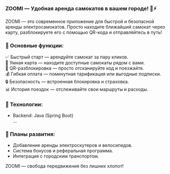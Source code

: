 ### ZOOMI — Удобная аренда самокатов в вашем городе! 🛴⚡  

ZOOMI — это современное приложение для быстрой и безопасной аренды электросамокатов. Просто находите ближайший самокат через карту, разблокируете его с помощью QR-кода и отправляйтесь в путь!  

### 🔹 Основные функции:  
✅ Быстрый старт — арендуйте самокат за пару кликов.  
📍 Умная карта — находите доступные самокаты рядом с вами.  
📱 QR-разблокировка — просто отсканируйте код и поезжайте.  
💰 Гибкая оплата — поминутная тарификация или выгодные подписки.  
🔒 Безопасность — встроенная блокировка и страховка.  
📊 История поездок — отслеживайте свои маршруты и расходы.  

### 🔹 Технологии:  
- Backend: Java (Spring Boot)    
...
### 🚀 Планы развития:  
- Добавление аренды электроскутеров и велосипедов.  
- Система бонусов и реферальная программа.  
- Интеграция с городским транспортом.  

ZOOMI — свобода передвижения без лишних хлопот!